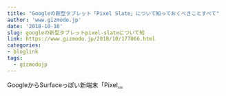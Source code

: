 ```yaml
---
title: "Googleの新型タブレット「Pixel Slate」について知っておくべきことすべて"
author: 'www.gizmodo.jp'
date: '2018-10-10'
slug: googleの新型タブレットpixel-slateについて知
link: https://www.gizmodo.jp/2018/10/177066.html
categories:
- bloglink
tags:
  - gizmodojp
---
```


GoogleからSurfaceっぽい新端末「Pixel[... <i class="fas fa-external-link-alt"></i>](https://www.gizmodo.jp/2018/10/177066.html)

